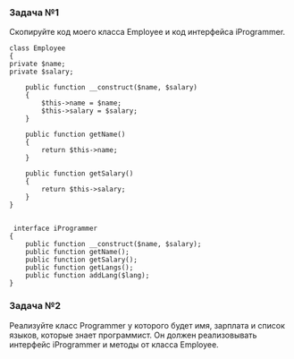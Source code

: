 ### Задача №1

Скопируйте код моего класса Employee и код интерфейса iProgrammer.

    class Employee
    {
    private $name;
    private $salary;

		public function __construct($name, $salary)
		{
			$this->name = $name;
			$this->salary = $salary;
		}
		
		public function getName()
		{
			return $this->name;
		}
		
		public function getSalary()
		{
			return $this->salary;
		}
	}


     interface iProgrammer
    {
        public function __construct($name, $salary);
        public function getName();
        public function getSalary();
        public function getLangs();
        public function addLang($lang);
    }

### Задача №2
Реализуйте класс Programmer у которого будет имя, зарплата и список языков, которые знает программист.
Он должен реализовывать интерфейс iProgrammer и методы от класса Employee.


    